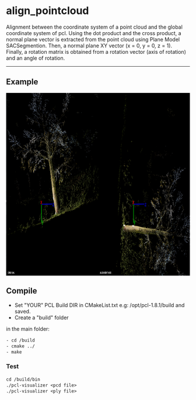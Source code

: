 # align_pointcloud
Alignment between the coordinate system of a point cloud and the global coordinate system of pcl. Using the dot product and the cross product, a normal plane vector is extracted from the point cloud using Plane Model SACSegmention. Then, a normal plane XY vector (x = 0, y = 0, z = 1). Finally, a rotation matrix is obtained from a rotation vector (axis of rotation) and an angle of rotation.

----------------------
## Example

<img src="img.png" align="center" height="500" width="1000"><br>

## Compile
* Set "YOUR" PCL Build DIR in CMakeList.txt e.g: /opt/pcl-1.8.1/build and saved.
* Create a "build" folder

in the main folder:

	- cd /build  
	- cmake ../
    - make
       
        	 
### Test

	cd /build/bin
	./pcl-visualizer <pcd file> 
  	./pcl-visualizer <ply file> 



